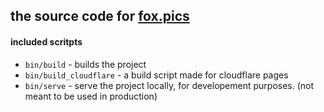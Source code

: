 ## the source code for [fox.pics](https://fox.pics/)


#### included scritpts 
* `bin/build` - builds the project 
* `bin/build_cloudflare` - a build script made for cloudflare pages
* `bin/serve` - serve the project locally, for developement purposes. (not meant to be used in production)

